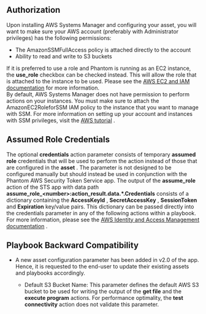 [comment]: # " File: readme.md"
[comment]: # "  Copyright (c) 2019-2021 Splunk Inc."
[comment]: # ""
[comment]: # "Licensed under the Apache License, Version 2.0 (the 'License');"
[comment]: # "you may not use this file except in compliance with the License."
[comment]: # "You may obtain a copy of the License at"
[comment]: # ""
[comment]: # "    http://www.apache.org/licenses/LICENSE-2.0"
[comment]: # ""
[comment]: # "Unless required by applicable law or agreed to in writing, software distributed under"
[comment]: # "the License is distributed on an 'AS IS' BASIS, WITHOUT WARRANTIES OR CONDITIONS OF ANY KIND,"
[comment]: # "either express or implied. See the License for the specific language governing permissions"
[comment]: # "and limitations under the License."
[comment]: # ""
## Authorization

Upon installing AWS Systems Manager and configuring your asset, you will want to make sure your AWS
account (preferably with Administrator privileges) has the following permissions:  

-   The AmazonSSMFullAccess policy is attached directly to the account
-   Ability to read and write to S3 buckets

If it is preferred to use a role and Phantom is running as an EC2 instance, the **use_role**
checkbox can be checked instead. This will allow the role that is attached to the instance to be
used. Please see the [AWS EC2 and IAM
documentation](https://docs.aws.amazon.com/AWSEC2/latest/UserGuide/iam-roles-for-amazon-ec2.html)
for more information.  
By default, AWS Systems Manager does not have permission to perform actions on your instances. You
must make sure to attach the AmazonEC2RoleforSSM IAM policy to the instance that you want to manage
with SSM. For more information on setting up your account and instances with SSM privileges, visit
the [AWS tutorial](https://docs.aws.amazon.com/AWSEC2/latest/UserGuide/tutorial_run_command.html) .

## Assumed Role Credentials

The optional **credentials** action parameter consists of temporary **assumed role** credentials
that will be used to perform the action instead of those that are configured in the **asset** . The
parameter is not designed to be configured manually but should instead be used in conjunction with
the Phantom AWS Security Token Service app. The output of the **assume_role** action of the STS app
with data path **assume_role\_\<number>:action_result.data.\*.Credentials** consists of a dictionary
containing the **AccessKeyId** , **SecretAccessKey** , **SessionToken** and **Expiration** key/value
pairs. This dictionary can be passed directly into the credentials parameter in any of the following
actions within a playbook. For more information, please see the [AWS Identity and Access Management
documentation](https://docs.aws.amazon.com/iam/index.html) .

## Playbook Backward Compatibility

-   A new asset configuration parameter has been added in v2.0 of the app. Hence, it is requested to
    the end-user to update their existing assets and playbooks accordingly.

      

    -   Default S3 Bucket Name: This parameter defines the default AWS S3 bucket to be used for
        writing the output of the **get file** and the **execute program** actions. For performance
        optimality, the **test connectivity** action does not validate this parameter.
